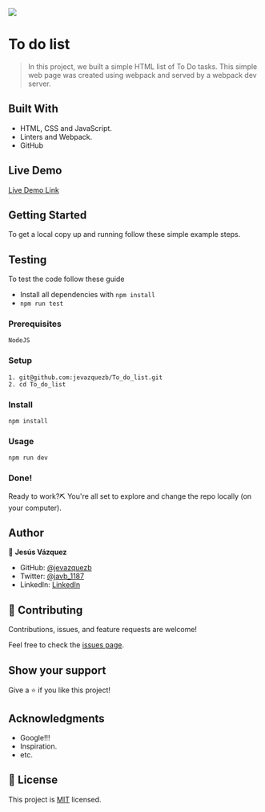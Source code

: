 ![](https://img.shields.io/badge/Microverse-blueviolet)

# To do list

> In this project, we built a simple HTML list of To Do tasks. This simple web page was created using webpack and served by a webpack dev server.

## Built With

- HTML, CSS and JavaScript.
- Linters and Webpack.
- GitHub

## Live Demo

[Live Demo Link](https://jevazquezb.github.io/To_do_list/)

## Getting Started

To get a local copy up and running follow these simple example steps.

## Testing
To test the code follow these guide

  - Install all dependencies with `npm install` 
  - `npm run test` 


### Prerequisites

    NodeJS

### Setup

    1. git@github.com:jevazquezb/To_do_list.git
    2. cd To_do_list

### Install

    npm install

### Usage

    npm run dev

### Done!

Ready to work?⛏️ You're all set to explore and change the repo locally (on your computer).

## Author

👤 **Jesús Vázquez**

- GitHub: [@jevazquezb](https://github.com/jevazquezb)
- Twitter: [@javb_1187](https://twitter.com/javb_1187)
- LinkedIn: [LinkedIn](https://www.linkedin.com/in/jevazquezb)

## 🤝 Contributing

Contributions, issues, and feature requests are welcome!

Feel free to check the [issues page](https://github.com/jevazquezb/To_do_list/issues).

## Show your support

Give a ⭐️ if you like this project!

## Acknowledgments

- Google!!!
- Inspiration.
- etc.

## 📝 License

This project is [MIT](./MIT.md) licensed.
